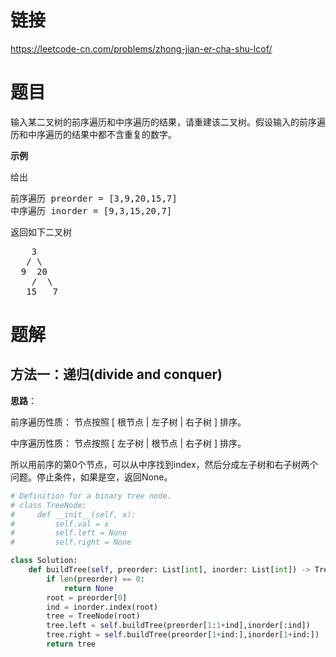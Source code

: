 # 链接
https://leetcode-cn.com/problems/zhong-jian-er-cha-shu-lcof/

# 题目
输入某二叉树的前序遍历和中序遍历的结果，请重建该二叉树。假设输入的前序遍历和中序遍历的结果中都不含重复的数字。

**示例**

给出
<pre>
前序遍历 preorder = [3,9,20,15,7]
中序遍历 inorder = [9,3,15,20,7]
</pre>
返回如下二叉树
<pre>
    3
   / \
  9  20
    /  \
   15   7
</pre>

# 题解
## 方法一：递归(divide and conquer)
**思路**：

前序遍历性质： 节点按照 [ 根节点 | 左子树 | 右子树 ] 排序。

中序遍历性质： 节点按照 [ 左子树 | 根节点 | 右子树 ] 排序。

所以用前序的第0个节点，可以从中序找到index，然后分成左子树和右子树两个问题。停止条件，如果是空，返回None。

```python
# Definition for a binary tree node.
# class TreeNode:
#     def __init__(self, x):
#         self.val = x
#         self.left = None
#         self.right = None

class Solution:
    def buildTree(self, preorder: List[int], inorder: List[int]) -> TreeNode:
        if len(preorder) == 0:
            return None
        root = preorder[0]
        ind = inorder.index(root)
        tree = TreeNode(root)
        tree.left = self.buildTree(preorder[1:1+ind],inorder[:ind])
        tree.right = self.buildTree(preorder[1+ind:],inorder[1+ind:])
        return tree
```
